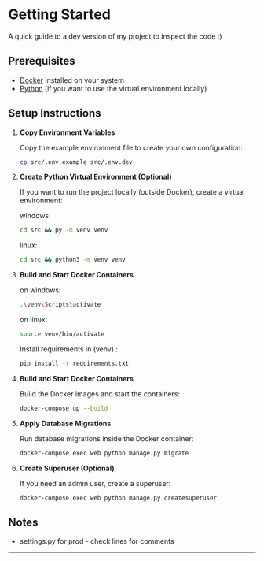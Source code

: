 # Getting Started

A quick guide to a dev version of my project to inspect the code :)

## Prerequisites

- [Docker](https://www.docker.com/get-started) installed on your system
- [Python](https://www.python.org/downloads/) (if you want to use the virtual environment locally)

## Setup Instructions

1. **Copy Environment Variables**

    Copy the example environment file to create your own configuration:
    ```sh
    cp src/.env.example src/.env.dev
    ```

2. **Create Python Virtual Environment (Optional)**

    If you want to run the project locally (outside Docker), create a virtual environment:

    windows:
    ```sh
    cd src && py -m venv venv
    ```
     linux:
    ```sh
    cd src && python3 -m venv venv
    ```
3. **Build and Start Docker Containers**

     on windows:
    ```sh
    .\venv\Scripts\activate
    ```
     on linux:
    ```sh
    source venv/bin/activate
    ```
    Install requirements
    in (venv) :
    ```sh
    pip install -r requirements.txt
    ```
    
4. **Build and Start Docker Containers**

    Build the Docker images and start the containers:
    ```sh
    docker-compose up --build
    ```

4. **Apply Database Migrations**

    Run database migrations inside the Docker container:
    ```sh
    docker-compose exec web python manage.py migrate
    ```

5. **Create Superuser (Optional)**

    If you need an admin user, create a superuser:
    ```sh
    docker-compose exec web python manage.py createsuperuser
    ```

## Notes

- settings.py for prod - check lines for comments

---

